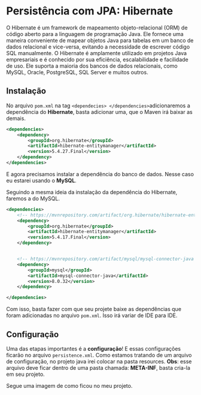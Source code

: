 # Persistência com JPA: Hibernate

O Hibernate é um framework de mapeamento objeto-relacional (ORM) de código aberto para a linguagem de programação Java. Ele fornece uma maneira conveniente de mapear objetos Java para tabelas em um banco de dados relacional e vice-versa, evitando a necessidade de escrever código SQL manualmente. O Hibernate é amplamente utilizado em projetos Java empresariais e é conhecido por sua eficiência, escalabilidade e facilidade de uso. Ele suporta a maioria dos bancos de dados relacionais, como MySQL, Oracle, PostgreSQL, SQL Server e muitos outros. 

## Instalação
No arquivo `pom.xml` na tag `<dependecies> </dependencies>`adicionaremos a dependência
do **Hibernate**, basta adicionar uma, que o Maven irá baixar as demais.

```xml
<dependencies>
    <dependency>
        <groupId>org.hibernate</groupId>
        <artifactId>hibernate-entitymanager</artifactId>
        <version>5.4.27.Final</version>
    </dependency>
</dependencies>
```

E agora precisamos instalar a dependência do banco de dados. Nesse caso eu estarei
usando o **MySQL**.

Seguindo a mesma ideia da instalação da dependência do Hibernate, faremos a do MySQL.

```xml
<dependencies>
    <!-- https://mvnrepository.com/artifact/org.hibernate/hibernate-entitymanager -->
    <dependency>
        <groupId>org.hibernate</groupId>
        <artifactId>hibernate-entitymanager</artifactId>
        <version>5.4.17.Final</version>
    </dependency>


    <!-- https://mvnrepository.com/artifact/mysql/mysql-connector-java -->
    <dependency>
        <groupId>mysql</groupId>
        <artifactId>mysql-connector-java</artifactId>
        <version>8.0.32</version>
    </dependency>

</dependencies>
```

Com isso, basta fazer com que seu projete baixe as dependências que foram adicionadas no
arquivo `pom.xml`. Isso irá variar de IDE para IDE.

## Configuração

Uma das etapas importantes é a **configuração**! E essas configurações ficarão no 
arquivo `persistence.xml`. Como estamos tratando de um arquivo de configuração, no projeto java 
irei colocar na pasta resources. **Obs**: esse arquivo deve ficar dentro de uma pasta chamada: 
**META-INF**, basta cria-la em seu projeto.

Segue uma imagem de como ficou no meu projeto.


